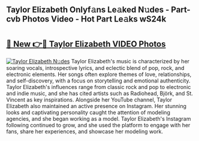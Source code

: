 ## Taylor Elizabeth Onlyf𝚊ns Le𝚊ked N𝚞des - Part-cvb Photos Video - Hot Part Le𝚊ks wS24k

# <h2><a href="http://ab55457.deff.icu/?id=Taylor+Elizabeth">🔗 New 👉🔴 Taylor Elizabeth VIDEO Photos</a></h2>

[![Taylor Elizabeth N𝚞des](https://i.imgur.com/rIISA9y.gif)](http://ab55457.deff.icu/?id=Taylor+Elizabeth)
Taylor Elizabeth's music is characterized by her soaring vocals, introspective lyrics, and eclectic blend of pop, rock, and electronic elements. Her songs often explore themes of love, relationships, and self-discovery, with a focus on storytelling and emotional authenticity. Taylor Elizabeth's influences range from classic rock and pop to electronic and indie music, and she has cited artists such as Radiohead, Björk, and St. Vincent as key inspirations. Alongside her YouTube channel, Taylor Elizabeth also maintained an active presence on Instagram. Her stunning looks and captivating personality caught the attention of modeling agencies, and she began working as a model. Taylor Elizabeth's Instagram following continued to grow, and she used the platform to engage with her fans, share her experiences, and showcase her modeling work.
